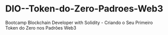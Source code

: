 # DIO--Token-do-Zero-Padroes-Web3
Bootcamp Blockchain Developer with Solidity - Criando o Seu Primeiro Token do Zero nos Padrões Web3

